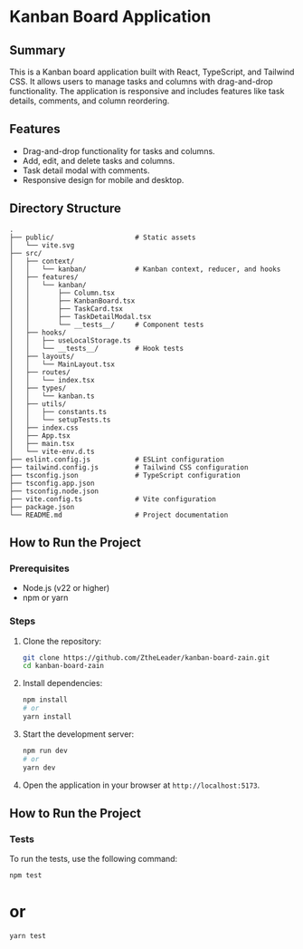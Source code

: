 # Kanban Board Application

## Summary
This is a Kanban board application built with React, TypeScript, and Tailwind CSS. It allows users to manage tasks and columns with drag-and-drop functionality. The application is responsive and includes features like task details, comments, and column reordering.

## Features
- Drag-and-drop functionality for tasks and columns.
- Add, edit, and delete tasks and columns.
- Task detail modal with comments.
- Responsive design for mobile and desktop.

## Directory Structure
```
.
├── public/                    # Static assets
│   └── vite.svg
├── src/
│   ├── context/
│   │   └── kanban/            # Kanban context, reducer, and hooks
│   ├── features/
│   │   └── kanban/
│   │       ├── Column.tsx
│   │       ├── KanbanBoard.tsx
│   │       ├── TaskCard.tsx
│   │       ├── TaskDetailModal.tsx
│   │       └── __tests__/     # Component tests
│   ├── hooks/
│   │   ├── useLocalStorage.ts
│   │   └── __tests__/         # Hook tests
│   ├── layouts/
│   │   └── MainLayout.tsx
│   ├── routes/
│   │   └── index.tsx
│   ├── types/
│   │   └── kanban.ts
│   ├── utils/
│   │   ├── constants.ts
│   │   └── setupTests.ts
│   ├── index.css
│   ├── App.tsx
│   ├── main.tsx
│   └── vite-env.d.ts
├── eslint.config.js           # ESLint configuration
├── tailwind.config.js         # Tailwind CSS configuration
├── tsconfig.json              # TypeScript configuration
├── tsconfig.app.json
├── tsconfig.node.json
├── vite.config.ts             # Vite configuration
├── package.json
└── README.md                  # Project documentation
```

## How to Run the Project

### Prerequisites
- Node.js (v22 or higher)
- npm or yarn

### Steps
1. Clone the repository:
   ```bash
   git clone https://github.com/ZtheLeader/kanban-board-zain.git
   cd kanban-board-zain
   ```

2. Install dependencies:
   ```bash
   npm install
   # or
   yarn install
   ```

3. Start the development server:
   ```bash
   npm run dev
   # or
   yarn dev
   ```

4. Open the application in your browser at `http://localhost:5173`.

## How to Run the Project

### Tests
To run the tests, use the following command:
```bash
npm test
```
# or
```bash
yarn test
```